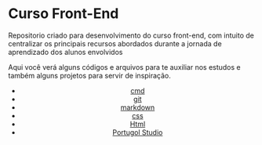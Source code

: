 # Curso Front-End

Repositorio criado para desenvolvimento do curso front-end, com intuito de centralizar os principais recursos abordados durante a jornada de aprendizado dos alunos envolvidos

Aqui você verá alguns códigos e arquivos para te auxiliar nos estudos e também alguns projetos para servir de inspiração.

<div align=center>

- [cmd](./Markdown/cmd.md)
- [git](./Markdown/git.md)
- [markdown](./Markdown/Markdown.md)
- [css](./Markdown/css.md)
- [Html](./Markdown/html.md)
- [Portugol Studio](./Markdown/Portugol.md)


